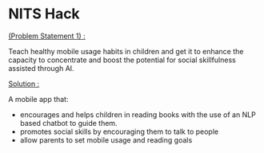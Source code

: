 # NITS Hack

<ins>(Problem Statement 1) :</ins>

Teach healthy mobile usage habits in children and get it to enhance the capacity to concentrate and boost the potential for social skillfulness assisted through AΙ.

<ins>Solution :</ins>

A mobile app that:
- encourages and helps children in reading books with the use of an NLP based chatbot to guide them.
- promotes social skills by encouraging them to talk to people
- allow parents to set mobile usage and reading goals
